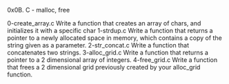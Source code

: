 0x0B. C - malloc, free

0-create_array.c
Write a function that creates an array of chars, and initializes it with a specific char
1-strdup.c
Write a function that returns a pointer to a newly allocated space in memory, which contains a copy of the string given as a parameter.
2-str_concat.c
Write a function that concatenates two strings.
3-alloc_grid.c
Write a function that returns a pointer to a 2 dimensional array of integers.
4-free_grid.c
Write a function that frees a 2 dimensional grid previously created by your alloc_grid function.
